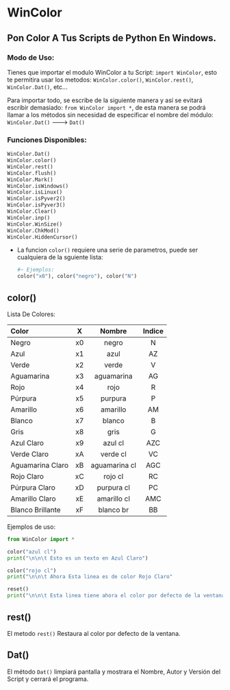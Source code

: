 # WinColor
## Pon Color A Tus Scripts de Python En Windows.

### Modo de Uso:

Tienes que importar el modulo WinColor a tu Script: `import WinColor`, esto te permitira usar los metodos: `WinColor.color()`, `WinColor.rest()`, `WinColor.Dat()`, etc...
  
Para importar todo, se escribe de la siguiente manera y así se evitará escribir demasiado: `from WinColor import *`, de esta manera se podrá llamar a los métodos sin necesidad de especificar el nombre del módulo: `WinColor.Dat()` ---> `Dat()`


### Funciones Disponibles:

```python
WinColor.Dat()
WinColor.color()
WinColor.rest()
WinColor.flush()
WinColor.Mark()
WinColor.isWindows()
WinColor.isLinux()
WinColor.isPyver2()
WinColor.isPyver3()
WinColor.Clear()
WinColor.inp()
WinColor.WinSize()
WinColor.ChkMod()
WinColor.HiddenCursor()
```


  + La funcion `color()` requiere una serie de parametros, puede ser cualquiera de la sguiente lista:

    
    ```python
    #~ Ejemplos:
    color("x0"), color("negro"), color("N")
    ```
## color()

Lista De Colores:

| Color            | X  | Nombre        | Indice |
|:-----------------|:--:|:-------------:|:------:|
| Negro            | x0 | negro         | N      |
| Azul             | x1 | azul          | AZ     |
| Verde            | x2 | verde         | V      |
| Aguamarina       | x3 | aguamarina    | AG     |
| Rojo             | x4 | rojo          | R      |
| Púrpura          | x5 | purpura       | P      |
| Amarillo         | x6 | amarillo      | AM     |
| Blanco           | x7 | blanco        | B      |
| Gris             | x8 | gris          | G      |
| Azul Claro       | x9 | azul cl       | AZC    |
| Verde Claro      | xA | verde cl      | VC     |
| Aguamarina Claro | xB | aguamarina cl | AGC    |   
| Rojo Claro       | xC | rojo cl       | RC     |
| Púrpura Claro    | xD | purpura cl    | PC     |
| Amarillo Claro   | xE | amarillo cl   | AMC    |
| Blanco Brillante | xF | blanco br     | BB     |
  
  Ejemplos de uso:
  
  ```python
  from WinColor import *
  
  color("azul cl")
  print("\n\n\t Esto es un texto en Azul Claro")
  
  color("rojo cl")
  print("\n\n\t Ahora Esta linea es de color Rojo Claro"
  
  reset()
  print("\n\n\t Esta linea tiene ahora el color por defecto de la ventana de comandos")
  ```
  
## rest()
  El metodo `rest()` Restaura al color por defecto de la ventana.
## Dat()
  El método `Dat()` limpiará pantalla y mostrara el Nombre, Autor y Versión del Script y cerrará el programa.
  
